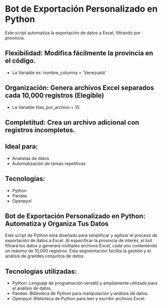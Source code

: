 # Bot de Exportación Personalizado en Python
Este script automatiza la exportación de datos a Excel, filtrando por provincia.

## Flexibilidad: Modifica fácilmente la provincia en el código.
- La Variable es: nombre_columna = 'Venezuela'
## Organización: Genera archivos Excel separados cada 10,000 registros (Elegible) 
- La Variable filas_por_archivo = 10.
## Completitud: Crea un archivo adicional con registros incompletos.

## Ideal para:

- Analistas de datos
- Automatización de tareas repetitivas

## Tecnologías:
- Python
- Pandas
- Openpyxl

## Bot de Exportación Personalizado en Python: Automatiza y Organiza Tus Datos

Este script de Python está diseñado para simplificar y agilizar el proceso de exportación de datos a Excel. Al especificar la provincia de interés, el bot filtrará los datos y generará múltiples archivos Excel, cada uno conteniendo un máximo de 10,000 registros. Esta segmentación facilita la gestión y el análisis de grandes conjuntos de datos.

## Tecnologías utilizadas:

- Python: Lenguaje de programación versátil y ampliamente utilizado para el análisis de datos.
- Pandas: Biblioteca de Python para manipulación y análisis de datos.
- Openpyxl: Biblioteca de Python para leer y escribir archivos Excel.
